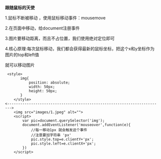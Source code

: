 **跟随鼠标的天使**

1.鼠标不断被移动 ，使用鼠标移动事件：mousemove

2.在页面中移动，给document注册事件

3.图片要移动距离，而且不占位置，我们使用绝对定位即可

4.核心原理:每次鼠标移动，我们都会获得最新的鼠标坐标，把这个x和y坐标作为图片的top和left值

就可以移动图片

```
 <style>
       img{
           position: absolute;
           width: 50px;
           height: 50px;
       }
    </style>
<------------------------------------------------------------------------>
    <img src="images/1.jpeg" alt="">
    <script>
        var pic=document.querySelector('img');
        document.addEventListener('mouseover',function(e){
            //每一移动1px 就会触发这个事件
            //注意要加字符串 'px'
            pic.style.top=e.clientY+'px';
            pic.style.left=e.clientX+'px';            
        })
    </script>
```


